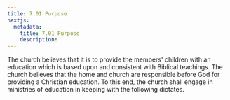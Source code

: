 ```yaml
---
title: 7.01 Purpose
nextjs:
  metadata:
    title: 7.01 Purpose
    description: 
---
```


The church believes that it is to provide the members' children with an education which is based upon and consistent with Biblical teachings.  The church believes that the home and church are responsible before God for providing a Christian education.  To this end, the church shall engage in ministries of education in keeping with the following dictates.